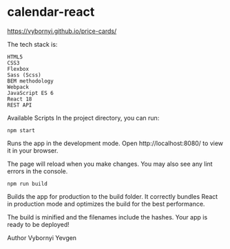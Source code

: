 # calendar-react

https://vybornyi.github.io/price-cards/

The tech stack is:

    HTML5
    CSS3
    Flexbox
    Sass (Scss)
    BEM methodology
    Webpack
    JavaScript ES 6
    React 18
    REST API

Available Scripts
In the project directory, you can run:

`npm start`

Runs the app in the development mode.
Open <a>http://localhost:8080/</a> to view it in your browser.

The page will reload when you make changes.
You may also see any lint errors in the console.

`npm run build`

Builds the app for production to the build folder.
It correctly bundles React in production mode and optimizes the build for the best performance.

The build is minified and the filenames include the hashes.
Your app is ready to be deployed!

Author
Vybornyi Yevgen
